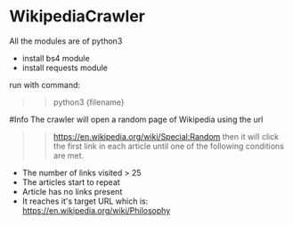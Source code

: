 # WikipediaCrawler
All the modules are of python3
- install bs4 module
- install requests module

run with command:
>>python3 {filename}

#Info
The crawler will open a random page of Wikipedia using the url 
>>https://en.wikipedia.org/wiki/Special:Random
then it will click the first link in each article until one of the following conditions are met.
- The number of links visited > 25
- The articles start to repeat
- Article has no links present
- It reaches it's target URL which is: https://en.wikipedia.org/wiki/Philosophy
